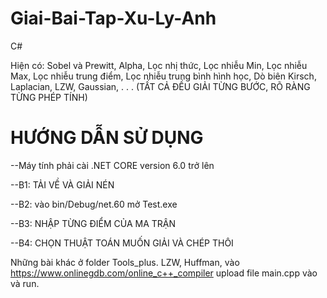 # Giai-Bai-Tap-Xu-Ly-Anh
C#

Hiện có: Sobel và Prewitt, Alpha, Lọc nhị thức, Lọc nhiễu Min, Lọc nhiễu Max, Lọc nhiễu trung điểm, Lọc nhiễu trung bình hình học, Dò biên Kirsch, Laplacian, LZW, Gaussian, . . . (TẤT CẢ ĐỀU GIẢI TỪNG BƯỚC, RÕ RÀNG TỪNG PHÉP TÍNH)
# HƯỚNG DẪN SỬ DỤNG
--Máy tính phải cài .NET CORE version 6.0 trở lên 

--B1: TẢI VỀ VÀ GIẢI NÉN

--B2: vào bin/Debug/net.60 mở Test.exe

--B3: NHẬP TỪNG ĐIỂM CỦA MA TRẬN

--B4: CHỌN THUẬT TOÁN MUỐN GIẢI VÀ CHÉP THÔI

Những bài khác ở folder Tools_plus. LZW, Huffman, vào https://www.onlinegdb.com/online_c++_compiler upload file main.cpp vào và run.